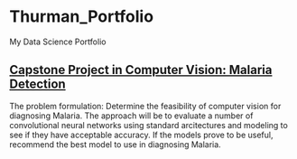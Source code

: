 # Thurman_Portfolio
My Data Science Portfolio

## [**Capstone Project in Computer Vision: Malaria Detection**](https://github.com/Thurmos/Thurman_Portfolio/blob/main/Thurman_Falk_Notebook_Malaria_Detection_Full_Code.ipynb)

The problem formulation: Determine the feasibility of computer vision for diagnosing Malaria. The approach will be to evaluate a number of convolutional neural networks using standard arcitectures and modeling to see if they have acceptable accuracy. If the models prove to be useful, recommend the best model to use in diagnosing Malaria.
